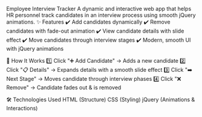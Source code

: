 Employee Interview Tracker
A dynamic and interactive web app that helps HR personnel track candidates in an interview process using smooth jQuery animations.
✨ Features
✔️ Add candidates dynamically
 ✔️ Remove candidates with fade-out animation
 ✔️ View candidate details with slide effect
 ✔️ Move candidates through interview stages
 ✔️ Modern, smooth UI with jQuery animations
 
🚀 How It Works
1️⃣ Click "➕ Add Candidate" → Adds a new candidate
 2️⃣ Click "📋 Details" → Expands details with a smooth slide effect
 3️⃣ Click "➡️ Next Stage" → Moves candidate through interview phases
 4️⃣ Click "❌ Remove" → Candidate fades out & is removed
 
🛠️ Technologies Used
HTML (Structure)
CSS (Styling)
jQuery (Animations & Interactions)





